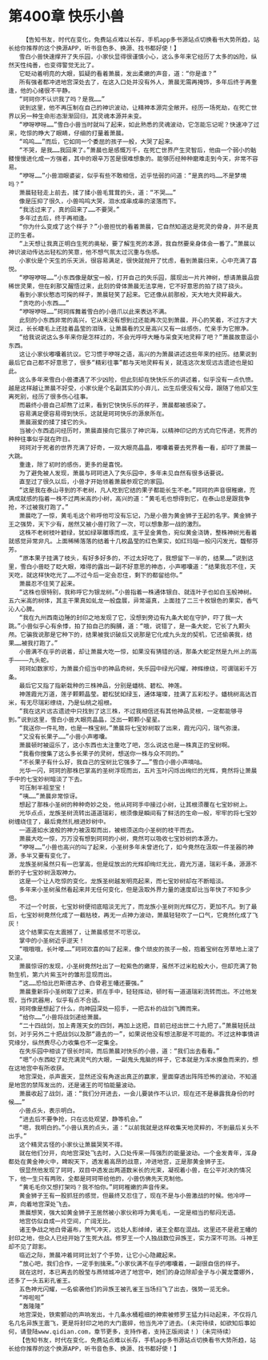 # 第400章 快乐小兽
        【告知书友，时代在变化，免费站点难以长存，手机app多书源站点切换看书大势所趋，站长给你推荐的这个换源APP，听书音色多、换源、找书都好使！】
       雪白小兽快速撑开了失乐园，小家伙显得很谨慎小心，这么多年来它经历了太多的凶险，纵然天性纯善，也变得警觉无比了。
       它眨动着明亮的大眼，狐疑的看着萧晨，发出柔嫩的声音，道：“你是谁？”
       所有强者都冲进地宫深处去了，在这入口处并没有外人，萧晨无需再掩饰，多年后终于再重逢，他的心绪很不平静。
       “珂珂你不认识我了吗？是我……”
       说到这里，他不再压制在自己的神识波动，让精神本源完全敞开。经历一场死劫，在死亡世界以另一种生命形态渐渐回归，其灵魂本源并未变。
       “咿呀咿呀……”雪白小兽当时就叫了起来，如此熟悉的灵魂波动，它怎能忘记呢？快速冲了过来，吃惊的睁大了眼睛，仔细的打量着萧晨。
       “呜呜……”而后，它如同一个委屈的孩子一般，大哭了起来。
       “不哭，是我……我回来了。”萧晨也是感慨万千，在死亡世界产生灵智后，他由一个弱小的骷髅慢慢进化成一方强者，其中的艰辛万苦是很难想象的。能够历经种种磨难走到今天，非常不容易。
       “咿呀……”小兽泪眼婆娑，似乎有些不敢相信，近乎怯弱的问道：“是真的吗……不是梦境吗？”
       萧晨轻轻走上前去，揉了揉小兽毛茸茸的头，道：“不哭……”
       像是压抑了很久，小兽呜呜大哭，泪水成串成串的滚落而下。
       “我活过来了，真的回来了……不要哭。”
       多年过去后，终于再相逢。
       “你为什么变成了这个样子？”小兽担忧的看着萧晨，它自然知道这是死灵的骨身，并不是真正的生者。
       “上天想让我真正明白生死的奥秘，要了解生死的本源，我自然要亲身体会一番了。”萧晨以神识波动传达出轻松的笑意，他不想气氛太过沉重与伤感。
       小家伙是个天生的乐天派，很容易满足，很快就抛开了忧虑，看到萧晨归来，心中充满了喜悦。
       “咿呀咿呀……”小东西像是献宝一般，打开自己的失乐园，展现出一片片神树，想请萧晨品尝稀世灵果，但在刹那又醒悟过来，此刻的骨体萧晨无法享用，它不好意思的拍了挠了挠头。
       看到小家伙憨态可掬的样子，萧晨轻笑了起来。它还像从前那般，天大地大灵粹最大。
       “贪吃的小东西……”
       “咿呀咿呀……”珂珂挥舞着雪白的小兽爪以此来表达不满。
       此刻的小东西非常的高兴，它从来没有想到过还能再次见到萧晨，开心的笑着，不过方才大哭过，长长睫毛上还挂着晶莹的泪珠，让萧晨看的又是高兴又有一丝感伤，忙亲手为它擦净。
       “给我说说这么多年来你是怎样过的，不会光呼呼大睡与采食天地灵粹了吧？”萧晨故意逗小东西。
       这让小家伙嘟囔着抗议。它习惯于咿呀之语，高兴的为萧晨讲述这些年来的经历。结果说到最后它自己都不好意思了，很多“精彩往事”都与天地灵粹有关，就连这次发现远古遗迹也是如此。
       这么多年来雪白小兽遭遇了不少凶险，但此刻却在快快乐乐的讲述着，似乎没有一点仇愤。越是这样越让萧晨不好受，小家伙是个名副其实的小弃儿，出生后便没有父母，跟随了他却又生离死别，经历了很多伤心往事。
       而最终小兽自己却熬了过来，看到它快快乐乐的样子，萧晨都被感染了。
       容易满足便容易得到快乐，这就是珂珂快乐的源泉所在。
       萧晨溺爱的揉了揉它的头。
       当被小东西追问经历时，萧晨直接向它展示了神识海，以精神印记的方式向它传递，死界的种种往事似乎就在昨日。
       珂珂对于死者的世界充满了好奇，一双大眼亮晶晶，嘟囔着要去死界看一看，却吓了萧晨一大跳。
       重逢，除了初时的感伤，更多的是喜悦。
       为了避免被人发现，萧晨与珂珂进入了失乐园中，多年未见自然有很多话要说。
       直至过了很久以后，小兽才开始领着萧晨参观它的家园。
       “这是我在泰山寻到的不老树，凡人吃到它结的果子都能长生不老。”珂珂的声音很稚嫩，充满成就感的指着一株不过两米高的小树，高兴的道：“黄毛毛也想得到它，在泰山总是跟我争抢，不过被我打跑了。”
       萧晨吃了一惊，黄毛毛这个称呼他可没有忘记，乃是小兽为黄金狮子王起的名字。黄金狮子王之强势，天下少有，居然又被小兽打败了一次，可以想象那一战的激烈。
       这株不老树枝叶碧绿，犹如绿翠雕琢而成，主干呈金黄色，宛似黄金浇铸，整株神树光看着就感觉异常非凡。上面稀稀落落的结着十几枚晶莹的红色果实，如红玛瑙一般闪闪发光，馥郁芬芳。
       “原本果子挂满了枝头，有好多好多的，不过太好吃了，我想留下一半的，结果……”说到这里，雪白小兽眨了眨大眼，难得的露出一副不好意思的神态，小声嘟囔道：“结果我忍不住，天天吃，就这样快吃光了……不过今后一定会忍住，剩下的都留给你。”
       萧晨忍不住笑了起来。
       “这株也很特别，我称呼它为银龙树。”小兽指着一株通体银白、就连叶子也如白玉般神树。五六米高的树体，其主干果真如虬龙一般盘展，异常逼真，上面挂了二三十枚银色的果实，香气沁人心脾。
       “我在九州西南边陲的封印之地发现了它，没想到旁边有九条大蛇在守护，吓了我一大跳。”小兽似乎心有余悸，拍了拍自己的胸脯，道：“哦，说错了，是一条大蛇，它长了九颗头颅。它骗我说那是它种下的，结果被我识破后又说那是它化成九头龙的契机，它还偷袭我，结果……被我打跑了。”
       小兽满不在乎的说着，却让萧晨大吃一惊，如果没有猜错的话，那条大蛇定然是九州上的高手————九头蛇。
       珂珂如数家珍，为萧晨介绍当中的神品奇树，失乐园中绿光闪耀，神辉缭绕，可谓瑞彩千万条。
       最后它又指了指新栽种的三株神品，分别是蟠桃、碧松、神莲。
       神莲霞光万道，莲子颗颗晶莹。碧松犹如绿玉，通体璀璨，挂满了五彩松子。蟠桃树高达百米，有无尽瑞彩缭绕，乃是仙桃之祖根。
       “我在这片远古遗迹中只找到了这三株，不过我相信还有其他神品灵根，一定都能够寻到。”说到这里，雪白小兽大眼亮晶晶，泛出一颗颗小星星。
       “我送你一件礼物，也是一株宝树。”萧晨将七宝妙树取了出来，霞光闪闪，瑞气弥漫。
       “又没有长果子……”小兽小声嘟囔。
       萧晨顿时被逗乐了，这小东西也太注重吃了吧，怎么说这也是一株真正的宝树啊。
       “我看你搜集了这么多长果子的灵树，想送你一株与众不同的。”
       “不长果子有什么好，我自己的宝树比它强多了……”雪白小兽小声嘀咕。
       光华一闪，珂珂的那株巴掌高的圣树浮现而出，五片玉叶闪烁出绚烂的光辉，竟然将让萧晨手中的七宝妙树暗淡了下去。
       可压制半祖至宝！
       “咦……”萧晨非常惊讶。
       想起了那株小圣树的种种奇妙之处，他从珂珂手中接过小树，让其根须覆在七宝妙树上。
       光华点点，龙族圣树流转出道道瑞彩，根须像是瞬间有了鲜活的生命一般，牢牢的将七宝妙树缠绕住了，最后竟然扎根进妙树中。
       一道道如水波般的神力被汲取而出，被根须送向小圣树的枝干而去。
       萧晨大吃一惊，万万没有想到珂珂的小树，竟然可以吸收七宝妙树的本源力。
       “咿呀……”小兽也高兴的叫了起来，小圣树多年未曾进化了，如今竟然在汲取一件圣器的神源，多半又要有变化了。
       龙族圣树虽然只有一巴掌高，但是绽放出的光辉却绚烂无比，霞光万道，瑞彩千条，源源不断的子七宝妙树汲取神力。
       这是一个让人吃惊的变化，龙族圣树越发明亮起来，而七宝妙树却在不断暗淡。
       多年来小圣树虽然看起来并无任何变化，但是汲取外界力量的速度却比当年快了不知多少倍。
       不过一个时辰，七宝妙树便彻底暗淡无光了，而龙族小圣树则光辉亿万，更加不凡。到了最后，七宝妙树竟然化成了一截枯枝，再无一点神力波动，萧晨轻轻吹了一口气，它竟然化成了飞灰！
       这个结果实在太震撼了，让萧晨感觉不可思议。
       掌中的小圣树近乎逆天！
       “哦哦哦，长叶喽……”珂珂欢喜的叫了起来，像个顽皮的孩子一般，抱着宝树在芳草地上滚了又滚。
       萧晨惊讶的发现，小圣树竟然吐出了一粒紫色的嫩芽，虽然不过米粒般大小，但却充满了勃勃生机，第六片紫玉叶的雏形显现而出。
       “这……恐怕比巴斯德古矛、白骨君王幡还要强。”
       萧晨重新将小圣树取了过来，抓在手中，轻轻挥动，顿时有一道道瑞彩流转而出。不过他发现，当作武器用，似乎有点不合适。
       珂珂像是想起了什么，向神园深处一招手，一把古朴的战剑飞腾而来。
       “给你……”小兽将战剑递给萧晨。
       “二十四战剑，加上青莲天女的四剑，再加上这把，目前已经出世二十九把了。”萧晨轻抚战剑，对于另外二十把战剑以及那“遁去的一”，如果说他没有想法那是不可能的。不过这种事情讲究缘分，纵然费尽心力收集也不一定集全。
       在失乐园中相谈了很长时间，而后萧晨对快乐的小兽，道：“我们出去看看。”
       “嗯”小东西眨了眨充满灵气的大眼，一副鬼头鬼脑的样子，它本就是为浑水摸鱼而来的，想在这地宫中有所收获。
       地宫深处，杀声震天，显然还没有角逐出真正的赢家，里面穿透出阵阵恐怖的波动，不知道是地宫的禁阵发出的，还是诸王的可怕能量波动。
       萧晨收起了战剑，道：“我们分开进去，一会儿要装作不认识，现在还不是暴露我身份的时候……”
       小兽点头，表示明白。
       “进去后不要争抢，只在远处观望，静等机会。”
       “嗯，我明白的。”小兽认真的点头，道：“以前我就是这样收集天地灵粹的，不到最后关头不出手。”
       这个精灵古怪的小家伙让萧晨哭笑不得。
       就在他们分开，向地宫深处飞去时，入口处传来一阵强烈的能量波动。一个金发青年，浑身都处在黄金神火中，睥睨天下，透发着高昂的战意，冲进地宫，正是那黄金狮子王。
       很显然他发现了珂珂，双目中透发出两道数米长的光束，凝视着小兽，在公平对决的情况下，他一生只有两败，全都是珂珂带给他的，小兽仿佛先天克制他。
       “黄毛毛你又想打架吗？我不怕你。”珂珂稚嫩的声音传来。
       黄金狮子王有一股抓狂的感觉，但最终又忍住了，现在不是与小兽激战的时候。他冷哼一声，向着地宫深处飞去。
       萧晨想笑，强大如黄金狮子王居然被小家伙称呼为黄毛毛，一定是相当的郁闷无语。
       地宫仿似自成一片空间，广阔无比。
       诸王争战之地白骨遍布，煞气冲天，远处人影绰绰，诸王全都在混战。这里还不是君王幡的封印之地，但众人已经开始了生死大战。修罗王一个人独战数位异族王，实力深不可测。斗神王却不见了踪影。
       临近之际，萧晨冲着珂珂比划了个手势，让它小心隐藏起来。
       “放心吧，我们合作，一定手到擒来。”小家伙满不在乎的嘟囔着，一副很自信的样子。
       就在这时，本已离去的殷莹与燕倾城冲进了地宫中，她们的身边除却金子与小翼龙蕾娜外，还多了一头五彩孔雀王。
       五色神光闪耀，一名偷袭他们的异族王被孔雀王当场扫飞了出去，强势一览无余。
       “哗啦啦”
       “轰隆隆”
       地宫深处，铁索颤动的声响发出，十几条水桶粗细的神索被修罗王猛力抖动起来，不仅将几名几名异族王震飞，更是将封印之地的大门震碎，他当先冲了进去。(未完待续，如欲知后事如何，请登陆www.qidian.com，章节更多，支持作者，支持正版阅读！)（未完待续）
       【告知书友，时代在变化，免费站点难以长存，手机app多书源站点切换看书大势所趋，站长给你推荐的这个换源APP，听书音色多、换源、找书都好使！】